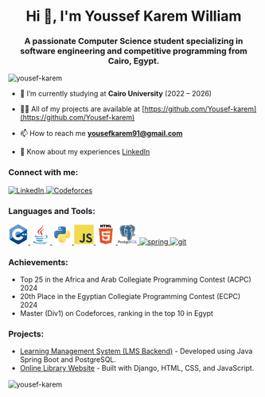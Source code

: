 <h1 align="center">Hi 👋, I'm Youssef Karem William</h1>
<h3 align="center">A passionate Computer Science student specializing in software engineering and competitive programming from Cairo, Egypt.</h3>

<p align="left"> <img src="https://komarev.com/ghpvc/?username=yousef-karem&label=Profile%20views&color=0e75b6&style=flat" alt="yousef-karem" /> </p>

- 🌱 I’m currently studying at **Cairo University** (2022 – 2026)

- 👨‍💻 All of my projects are available at [https://github.com/Yousef-karem](https://github.com/Yousef-karem)

- 📫 How to reach me **yousefkarem91@gmail.com**

- 📄 Know about my experiences [LinkedIn](https://www.linkedin.com/in/youssef-karem)

<h3 align="left">Connect with me:</h3>
<p align="left">
<a href="https://linkedin.com/in/youssef-karem" target="blank">
  <img align="center" src="https://img.shields.io/badge/-LinkedIn-blue?style=flat-square&logo=linkedin&logoColor=white" alt="LinkedIn" />
</a>
<a href="https://codeforces.com/profile/JOO91" target="blank">
  <img align="center" src="https://img.shields.io/badge/-Codeforces-orange?style=flat-square&logo=codeforces&logoColor=white" alt="Codeforces" />
</a>
</p>

<h3 align="left">Languages and Tools:</h3>
<p align="left"> 
  <a href="https://www.cplusplus.com/" target="_blank"> <img src="https://raw.githubusercontent.com/devicons/devicon/master/icons/cplusplus/cplusplus-original.svg" alt="cplusplus" width="40" height="40"/> </a> 
  <a href="https://www.java.com" target="_blank"> <img src="https://raw.githubusercontent.com/devicons/devicon/master/icons/java/java-original.svg" alt="java" width="40" height="40"/> </a> 
  <a href="https://www.python.org" target="_blank"> <img src="https://raw.githubusercontent.com/devicons/devicon/master/icons/python/python-original.svg" alt="python" width="40" height="40"/> </a> 
  <a href="https://developer.mozilla.org/en-US/docs/Web/JavaScript" target="_blank"> <img src="https://raw.githubusercontent.com/devicons/devicon/master/icons/javascript/javascript-original.svg" alt="javascript" width="40" height="40"/> </a> 
  <a href="https://www.w3.org/html/" target="_blank"> <img src="https://raw.githubusercontent.com/devicons/devicon/master/icons/html5/html5-original-wordmark.svg" alt="html5" width="40" height="40"/> </a> 
  <a href="https://www.postgresql.org" target="_blank"> <img src="https://raw.githubusercontent.com/devicons/devicon/master/icons/postgresql/postgresql-original-wordmark.svg" alt="postgresql" width="40" height="40"/> </a> 
  <a href="https://spring.io/" target="_blank"> <img src="https://www.vectorlogo.zone/logos/springio/springio-icon.svg" alt="spring" width="40" height="40"/> </a> 
  <a href="https://git-scm.com/" target="_blank"> <img src="https://www.vectorlogo.zone/logos/git-scm/git-scm-icon.svg" alt="git" width="40" height="40"/> </a> 
</p>

<h3 align="left">Achievements:</h3>
<ul>
  <li>Top 25 in the Africa and Arab Collegiate Programming Contest (ACPC) 2024</li>
  <li>20th Place in the Egyptian Collegiate Programming Contest (ECPC) 2024</li>
  <li>Master (Div1) on Codeforces, ranking in the top 10 in Egypt</li>
</ul>

<h3 align="left">Projects:</h3>
<ul>
  <li><a href="https://github.com/Yousef-karem/Learning-Management-System">Learning Management System (LMS Backend)</a> - Developed using Java Spring Boot and PostgreSQL.</li>
  <li><a href="https://github.com/Yousef-karem/Online-Library-website">Online Library Website</a> - Built with Django, HTML, CSS, and JavaScript.</li>
</ul>

<p><img align="center" src="https://github-readme-stats.vercel.app/api/top-langs?username=yousef-karem&show_icons=true&locale=en&layout=compact" alt="yousef-karem" /></p>
